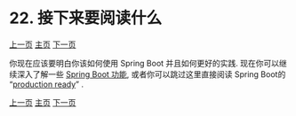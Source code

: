 # 22. 接下来要阅读什么



[上一页](https://github.com/LeonChen1024/Spring-Reference-Doc-Translation/blob/master/Spring-Boot/Part-III-Using-Spring-Boot/21-Packaging-Your-Application-for-Production.md)                                											[主页](https://github.com/LeonChen1024/Spring-Reference-Doc-Translation/tree/master/Spring-Boot)																				[下一页](https://github.com/LeonChen1024/Spring-Reference-Doc-Translation/blob/master/Spring-Boot/Part-IV-Spring-Boot-features/Part-IV-Spring-Boot-features.md)     



你现在应该要明白你该如何使用 Spring Boot 并且如何更好的实践. 现在你可以继续深入了解一些 [Spring Boot 功能](https://docs.spring.io/spring-boot/docs/2.1.6.RELEASE/reference/html/boot-features.html), 或者你可以跳过这里直接阅读 Spring Boot的 “[production ready](https://docs.spring.io/spring-boot/docs/2.1.6.RELEASE/reference/html/production-ready.html)” .



[上一页](https://github.com/LeonChen1024/Spring-Reference-Doc-Translation/blob/master/Spring-Boot/Part-III-Using-Spring-Boot/21-Packaging-Your-Application-for-Production.md)                                											[主页](https://github.com/LeonChen1024/Spring-Reference-Doc-Translation/tree/master/Spring-Boot)																				[下一页](https://github.com/LeonChen1024/Spring-Reference-Doc-Translation/blob/master/Spring-Boot/Part-IV-Spring-Boot-features/Part-IV-Spring-Boot-features.md)     









































